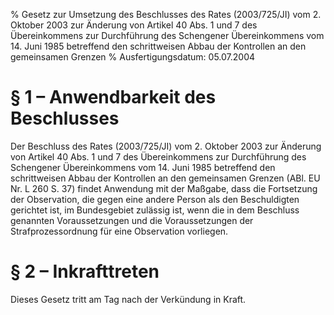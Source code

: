 % Gesetz zur Umsetzung des Beschlusses des Rates (2003/725/JI) vom 2. Oktober 2003 zur Änderung von Artikel 40 Abs. 1 und 7 des Übereinkommens zur Durchführung des Schengener Übereinkommens vom 14. Juni 1985 betreffend den schrittweisen Abbau der Kontrollen an den gemeinsamen Grenzen
% Ausfertigungsdatum: 05.07.2004
 
# § 1 – Anwendbarkeit des Beschlusses

Der Beschluss des Rates (2003/725/JI) vom 2. Oktober 2003 zur Änderung von Artikel 40 Abs. 1 und 7 des Übereinkommens zur Durchführung des Schengener Übereinkommens vom 14. Juni 1985 betreffend den schrittweisen Abbau der Kontrollen an den gemeinsamen Grenzen (ABl. EU Nr. L 260 S. 37) findet Anwendung mit der Maßgabe, dass die Fortsetzung der Observation, die gegen eine andere Person als den Beschuldigten gerichtet ist, im Bundesgebiet zulässig ist, wenn die in dem Beschluss genannten Voraussetzungen und die Voraussetzungen der Strafprozessordnung für eine Observation vorliegen.

# § 2 – Inkrafttreten

Dieses Gesetz tritt am Tag nach der Verkündung in Kraft.
